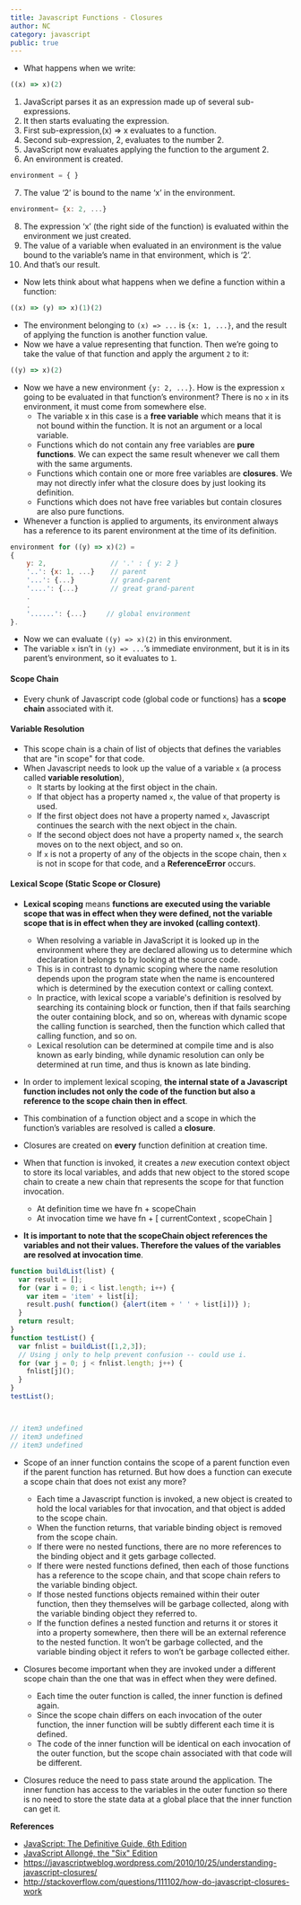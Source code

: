 ```yaml
---
title: Javascript Functions - Closures
author: NC
category: javascript
public: true
---
```


- What happens when we write:
```js
((x) => x)(2)
```
1. JavaScript parses it as an expression made up of several sub-expressions.
2. It then starts evaluating the expression.
3. First sub-expression,(x) => x evaluates to a function.
4. Second sub-expression, 2, evaluates to the number 2.
5. JavaScript now evaluates applying the function to the argument 2.
6. An environment is created.
```js
environment = { }
```
7. The value ‘2’ is bound to the name ‘x’ in the environment.
```js
environment= {x: 2, ...}
```
8. The expression ‘x’ (the right side of the function) is evaluated within the environment we just created.
9. The value of a variable when evaluated in an environment is the value bound to the variable’s name in that environment, which is ‘2’.
10. And that’s our result.



- Now lets think about what happens when we define a function within a function:
```js
((x) => (y) => x)(1)(2)
```
- The environment belonging to `(x) => ...` is `{x: 1, ...}`, and the result of applying the function is another function value.
- Now we have a value representing that function. Then we’re going to take the value of that function and apply the argument `2` to it:
```js
((y) => x)(2)
```
- Now we have a new environment `{y: 2, ...}`. How is the expression `x` going to be evaluated in that function’s environment? There is no `x` in its environment, it must come from somewhere else.
	- The variable x in this case is a **free variable** which means that it is not bound within the function. It is not an argument or a local variable.
	- Functions which do not contain any free variables are **pure functions**. We can expect the same result whenever we call them with the same arguments.
	- Functions which contain one or more free variables are **closures**. We may not directly infer what the closure does by just looking its definition.
	- Functions which does not have free variables but contain closures are also pure functions.
- Whenever a function is applied to arguments, its environment always has a reference to its parent environment at the time of its definition.
```js
environment for ((y) => x)(2) =
{
	y: 2,                // '.' : { y: 2 }
	'..': {x: 1, ...}    // parent
	'...': {...}         // grand-parent
	'....': {...}        // great grand-parent
	.
	.
	'......': {...}     // global environment
}.
```
- Now we can evaluate `((y) => x)(2)` in this environment.
- The variable `x` isn’t in `(y) => ...`’s immediate environment, but it is in its parent’s environment, so it evaluates to `1`.



#### Scope Chain

- Every chunk of Javascript code (global code or functions) has a **scope chain** associated with it.

#### Variable Resolution

- This scope chain is a chain of list of objects that defines the variables that are "in scope" for that code.
- When Javascript needs to look up the value of a variable `x` (a process called **variable resolution**),
	- It starts by looking at the first object in the chain.
	- If that object has a property named `x`, the value of that property is used.
	- If the first object does not have a property named `x`, Javascript continues the search with the next object in the chain.
	- If the second object does not have a property named `x`, the search moves on to the next object, and so on.
	- If `x` is not a property of any of the objects in the scope chain, then `x` is not in scope for that code, and a **ReferenceError** occurs.

#### Lexical Scope (Static Scope or Closure)

- **Lexical scoping** means **functions are executed using the variable scope that was in effect when they were defined, not the variable scope that is in effect when they are invoked (calling context)**.
	- When resolving a variable in JavaScript it is looked up in the environment where they are declared allowing us to determine which declaration it belongs to by looking at the source code.
	- This is in contrast to dynamic scoping where the name resolution depends upon the program state when the name is encountered which is determined by the execution context or calling context.
	- In practice, with lexical scope a variable's definition is resolved by searching its containing block or function, then if that fails searching the outer containing block, and so on, whereas with dynamic scope the calling function is searched, then the function which called that calling function, and so on.
	- Lexical resolution can be determined at compile time and is also known as early binding, while dynamic resolution can only be determined at run time, and thus is known as late binding.


- In order to implement lexical scoping, **the internal state of a Javascript function includes not only the code of the function but also a reference to the scope chain then in effect**.
- This combination of a function object and a scope in which the function’s variables are resolved is called a **closure**.
- Closures are created on **every** function definition at creation time.
- When that function is invoked, it creates a *new* execution context object to store its local variables, and adds that new object to the stored scope chain to create a new chain that represents the scope for that function invocation.
	- At definition time we have fn + scopeChain
	- At invocation time we have fn + [ currentContext , scopeChain ]
- **It is important to note that the scopeChain object references the variables and not their values. Therefore the values of the variables are resolved at invocation time**.

```js
function buildList(list) {
  var result = [];
  for (var i = 0; i < list.length; i++) {
  	var item = 'item' + list[i];
    result.push( function() {alert(item + ' ' + list[i])} );
  }
  return result;
}
function testList() {
  var fnlist = buildList([1,2,3]);
  // Using j only to help prevent confusion -- could use i.
  for (var j = 0; j < fnlist.length; j++) {
  	fnlist[j]();
  }
}
testList();



// item3 undefined
// item3 undefined
// item3 undefined
```


- Scope of an inner function contains the scope of a parent function even if the parent function has returned. But how does a function can execute a scope chain that does not exist any more?
	- Each time a Javascript function is invoked, a new object is created to hold the local variables for that invocation, and that object is added to the scope chain.
	- When the function returns, that variable binding object is removed from the scope chain.
	- If there were no nested functions, there are no more references to the binding object and it gets garbage collected.
	- If there were nested functions defined, then each of those functions has a reference to the scope chain, and that scope chain refers to the variable binding object.
	- If those nested functions objects remained within their outer function, then they themselves will be garbage collected, along with the variable binding object they referred to.
	- If the function defines a nested function and returns it or stores it into a property somewhere, then there will be an external reference to the nested function. It won’t be garbage collected, and the variable binding object it refers to won’t be garbage collected either.


- Closures become important when they are invoked under a different scope chain than the one that was in effect when they were defined.
	- Each time the outer function is called, the inner function is defined again.
	- Since the scope chain differs on each invocation of the outer function, the inner function will be subtly different each time it is defined.
	- The code of the inner function will be identical on each invocation of the outer function, but the scope chain associated with that code will be different.


- Closures reduce the need to pass state around the application. The inner function has access to the variables in the outer function so there is no need to store the state data at a global place that the inner function can get it.

**References**

- [JavaScript: The Definitive Guide, 6th Edition](http://shop.oreilly.com/product/9780596805531.do)
- [JavaScript Allongé, the "Six" Edition](https://leanpub.com/javascriptallongesix/read)
- <https://javascriptweblog.wordpress.com/2010/10/25/understanding-javascript-closures/>
- <http://stackoverflow.com/questions/111102/how-do-javascript-closures-work>
